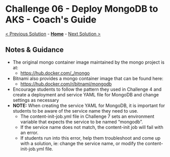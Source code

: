 # Challenge 06 - Deploy MongoDB to AKS - Coach's Guide

[< Previous Solution](./Solution-05.md) - **[Home](./README.md)** - [Next Solution >](./Solution-07.md)

## Notes & Guidance

- The original mongo container image maintained by the mongo project is at:
	- <https://hub.docker.com/_/mongo>
- Bitnami also provides a mongo container image that can be found here:
	- <https://hub.docker.com/r/bitnami/mongodb>
- Encourage students to follow the pattern they used in Challenge 4 and create a deployment and service YAML file for MongoDB and change settings as necessary
- **NOTE:** When creating the service YAML for MongoDB, it is important for students to be aware of the service name they need to use.
    - The content-init-job.yml file in Challenge 7 sets an environment variable that expects the service to be named “mongodb”.
    - If the service name does not match, the content-init job will fail with an error.
    - If students run into this error, help them troubleshoot and come up with a solution, ie: change the service name, or modify the content-init-job.yml file.